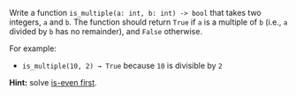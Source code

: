 Write a function `is_multiple(a: int, b: int) -> bool` that takes two integers, `a` and `b`. The function should return `True` if `a` is a multiple of `b` (i.e., `a` divided by `b` has no remainder), and `False` otherwise. 

For example: 
- `is_multiple(10, 2) → True` because `10` is divisible by `2`


**Hint:** solve [is-even first](https://coding-cat.club/problems/is_even).

